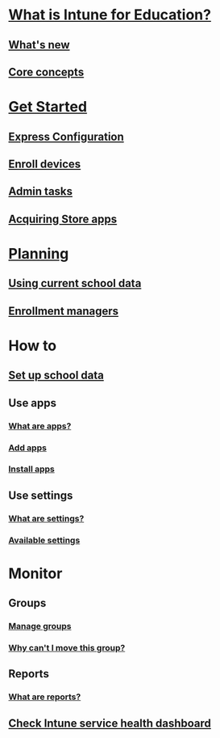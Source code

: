 # [What is Intune for Education?](overview/what-is-intune-for-education.md)
## [What's new](overview/whats-new-in-edu.md)
## [Core concepts](overview/core-concepts.md)

# [Get Started](get-started/get-started.md)
## [Express Configuration](get-started/express-configuration.md)
## [Enroll devices](get-started/add-devices.md)
## [Admin tasks](get-started/admin-tasks.md)
## [Acquiring Store apps](get-started/acquire-store-apps.md)

# [Planning](plan/plan-overview.md)
## [Using current school data](plan/school-data-sync.md)
## [Enrollment managers](plan/enrollment-managers.md)

# How to
## [Set up school data](how-to/set-up-sds.md)
## Use apps
### [What are apps?](how-to/apps/apps-intune-education.md)
### [Add apps](how-to/apps/add-apps.md)
### [Install apps](how-to/apps/install-apps.md)
## Use settings
### [What are settings?](how-to/settings/settings-intune-education.md)
### [Available settings](how-to/settings/settings.md)

# Monitor
## Groups
### [Manage groups](monitor/groups/groups-intune-education.md)
### [Why can't I move this group?](monitor/groups/why-cant-i-move-this-group.md)
## Reports
### [What are reports?](monitor/reports/reports-intune-education.md)
## [Check Intune service health dashboard](monitor/reports/service-health.md)
